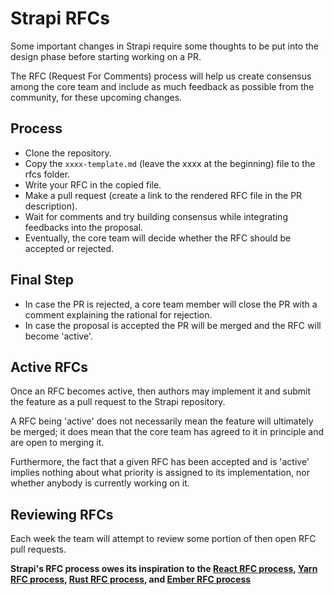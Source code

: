 # Strapi RFCs

Some important changes in Strapi require some thoughts to be put into the design phase before starting working on a PR.

The RFC (Request For Comments) process will help us create consensus among the core team and include as much feedback as possible from the community, for these upcoming changes.

## Process

- Clone the repository.
- Copy the `xxxx-template.md` (leave the xxxx at the beginning) file to the rfcs folder.
- Write your RFC in the copied file.
- Make a pull request (create a link to the rendered RFC file in the PR description).
- Wait for comments and try building consensus while integrating feedbacks into the proposal.
- Eventually, the core team will decide whether the RFC should be accepted or rejected.

## Final Step

- In case the PR is rejected, a core team member will close the PR with a comment explaining the rational for rejection.
- In case the proposal is accepted the PR will be merged and the RFC will become 'active'.

## Active RFCs

Once an RFC becomes active, then authors may implement it and submit the feature as a pull request to the Strapi repository.

A RFC being 'active' does not necessarily mean the feature will ultimately be merged; it does mean that the core team has agreed to it in principle and are open to merging it.

Furthermore, the fact that a given RFC has been accepted and is 'active' implies nothing about what priority is assigned to its implementation, nor whether anybody is currently working on it.

## Reviewing RFCs
Each week the team will attempt to review some portion of then open RFC pull requests.

**Strapi's RFC process owes its inspiration to the [React RFC process], [Yarn RFC process], [Rust RFC process], and [Ember RFC process]**

[React RFC process]: https://github.com/reactjs/rfcs
[Yarn RFC process]: https://github.com/yarnpkg/rfcs
[Rust RFC process]: https://github.com/rust-lang/rfcs
[Ember RFC process]: https://github.com/emberjs/rfcs
